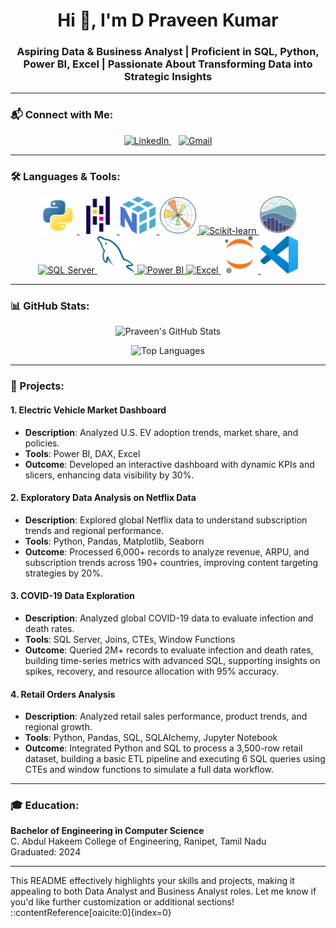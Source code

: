 <h1 align="center">Hi 👋, I'm D Praveen Kumar</h1>
<h3 align="center">Aspiring Data & Business Analyst | Proficient in SQL, Python, Power BI, Excel | Passionate About Transforming Data into Strategic Insights</h3>

---

### 📬 Connect with Me:
<p align="center">
  <a href="https://www.linkedin.com/in/praveen-kumar-869844200" target="_blank">
    <img src="https://img.icons8.com/color/48/000000/linkedin.png" alt="LinkedIn" height="40" />
  </a>
  &nbsp;&nbsp;
  <a href="mailto:praveenkumard083@gmail.com" target="_blank">
    <img src="https://img.icons8.com/color/48/000000/gmail-new.png" alt="Gmail" height="40" />
  </a>
</p>

---

### 🛠️ Languages & Tools:

<p align="center">
  <a href="https://www.python.org" target="_blank">
    <img src="https://raw.githubusercontent.com/devicons/devicon/master/icons/python/python-original.svg" alt="Python" width="60" />
  </a>
  <a href="https://pandas.pydata.org/" target="_blank">
    <img src="https://raw.githubusercontent.com/devicons/devicon/master/icons/pandas/pandas-original.svg" alt="Pandas" width="60" />
  </a>
  <a href="https://numpy.org/" target="_blank">
    <img src="https://raw.githubusercontent.com/devicons/devicon/master/icons/numpy/numpy-original.svg" alt="NumPy" width="60" />
  </a>
  <a href="https://matplotlib.org/" target="_blank">
    <img src="https://raw.githubusercontent.com/devicons/devicon/master/icons/matplotlib/matplotlib-original.svg" alt="Matplotlib" width="60" />
  </a>
  <a href="https://scikit-learn.org/" target="_blank">
    <img src="https://raw.githubusercontent.com/scikit-learn/scikit-learn/main/doc/logos/scikit-learn-logo-small.png" alt="Scikit-learn" width="60" />
  </a>
  <a href="https://seaborn.pydata.org/" target="_blank">
    <img src="https://raw.githubusercontent.com/devicons/devicon/master/icons/seaborn/seaborn-original.svg" alt="Seaborn" width="60" />
  </a>
  <a href="https://www.microsoft.com/en-us/sql-server" target="_blank">
    <img src="https://raw.githubusercontent.com/devicons/devicon/master/icons/sqlserver/sqlserver-original.svg" alt="SQL Server" width="60" />
  </a>
  <a href="https://www.mysql.com/" target="_blank">
    <img src="https://raw.githubusercontent.com/devicons/devicon/master/icons/mysql/mysql-original.svg" alt="MySQL" width="60" />
  </a>
  <a href="https://powerbi.microsoft.com/" target="_blank">
    <img src="https://raw.githubusercontent.com/devicons/devicon/master/icons/powerbi/powerbi-original.svg" alt="Power BI" width="60" />
  </a>
  <a href="https://www.microsoft.com/en-us/microsoft-365/excel" target="_blank">
    <img src="https://raw.githubusercontent.com/devicons/devicon/master/icons/excel/excel-original.svg" alt="Excel" width="60" />
  </a>
  <a href="https://jupyter.org/" target="_blank">
    <img src="https://raw.githubusercontent.com/devicons/devicon/master/icons/jupyter/jupyter-original.svg" alt="Jupyter" width="60" />
  </a>
  <a href="https://code.visualstudio.com/" target="_blank">
    <img src="https://raw.githubusercontent.com/devicons/devicon/master/icons/vscode/vscode-original.svg" alt="VS Code" width="60" />
  </a>
</p>

---

### 📊 GitHub Stats:

<p align="center">
  <img src="https://github-readme-stats.vercel.app/api?username=PRAVEEN5432114&show_icons=true&theme=radical" alt="Praveen's GitHub Stats" />
</p>

<p align="center">
  <img src="https://github-readme-stats.vercel.app/api/top-langs/?username=PRAVEEN5432114&layout=compact&theme=radical" alt="Top Languages" />
</p>

---

### 📌 Projects:

#### 1. **Electric Vehicle Market Dashboard**
- **Description**: Analyzed U.S. EV adoption trends, market share, and policies.
- **Tools**: Power BI, DAX, Excel
- **Outcome**: Developed an interactive dashboard with dynamic KPIs and slicers, enhancing data visibility by 30%.

#### 2. **Exploratory Data Analysis on Netflix Data**
- **Description**: Explored global Netflix data to understand subscription trends and regional performance.
- **Tools**: Python, Pandas, Matplotlib, Seaborn
- **Outcome**: Processed 6,000+ records to analyze revenue, ARPU, and subscription trends across 190+ countries, improving content targeting strategies by 20%.

#### 3. **COVID-19 Data Exploration**
- **Description**: Analyzed global COVID-19 data to evaluate infection and death rates.
- **Tools**: SQL Server, Joins, CTEs, Window Functions
- **Outcome**: Queried 2M+ records to evaluate infection and death rates, building time-series metrics with advanced SQL, supporting insights on spikes, recovery, and resource allocation with 95% accuracy.

#### 4. **Retail Orders Analysis**
- **Description**: Analyzed retail sales performance, product trends, and regional growth.
- **Tools**: Python, Pandas, SQL, SQLAlchemy, Jupyter Notebook
- **Outcome**: Integrated Python and SQL to process a 3,500-row retail dataset, building a basic ETL pipeline and executing 6 SQL queries using CTEs and window functions to simulate a full data workflow.

---

### 🎓 Education:

**Bachelor of Engineering in Computer Science**  
C. Abdul Hakeem College of Engineering, Ranipet, Tamil Nadu  
Graduated: 2024

---

This README effectively highlights your skills and projects, making it appealing to both Data Analyst and Business Analyst roles. Let me know if you'd like further customization or additional sections!
::contentReference[oaicite:0]{index=0}
 
